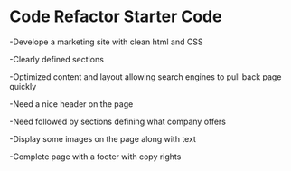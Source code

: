 # Code Refactor Starter Code

-Develope a marketing site with clean html and CSS

-Clearly defined sections 

-Optimized content and layout allowing search engines to pull back page quickly

-Need a nice header on the page

-Need followed by sections defining what company offers

-Display some images on the page along with text

-Complete page with a footer with copy rights


